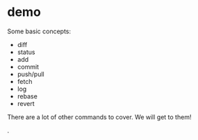 # demo

Some basic concepts:

- diff
- status
- add
- commit
- push/pull
- fetch
- log
- rebase
- revert

There are a lot of other commands to cover. We will get to them!

.
